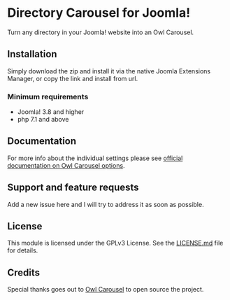 # Directory Carousel for Joomla!

Turn any directory in your Joomla! website into an Owl Carousel.

## Installation

Simply download the zip and install it via the native Joomla Extensions Manager, or copy the link and install from url.

### Minimum requirements

* Joomla! 3.8 and higher
* php 7.1 and above

## Documentation

For more info about the individual settings please see [official documentation on Owl Carousel options](https://owlcarousel2.github.io/OwlCarousel2/docs/api-options.html).

## Support and feature requests

Add a new issue here and I will try to address it as soon as possible.

## License

This module is licensed under the GPLv3 License. See the [LICENSE.md](LICENSE.md) file for details.

## Credits 

Special thanks goes out to [Owl Carousel](https://owlcarousel2.github.io/OwlCarousel2/) to open source the project.